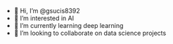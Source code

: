 - 👋 Hi, I’m @gsucis8392
- 👀 I’m interested in AI
- 🌱 I’m currently learning deep learning
- 💞️ I’m looking to collaborate on data science projects

<!---
gsucis8392/gsucis8392 is a ✨ special ✨ repository because its `README.md` (this file) appears on your GitHub profile.
You can click the Preview link to take a look at your changes.
--->
